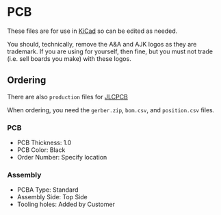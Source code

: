 # PCB

These files are for use in [KiCad](https://www.kicad.org) so can be edited as needed.

You should, technically, remove the A&A and AJK logos as they are trademark. If you are using for yourself, then fine, but you must not trade (i.e. sell boards you make) with these logos.

## Ordering

There are also `production` files for [JLCPCB](https://jlcpcb.com)

When ordering, you need the `gerber.zip`, `bom.csv`, and `position.csv` files.

### PCB

- PCB Thickness: 1.0
- PCB Color: Black
- Order Number: Specify location

### Assembly

- PCBA Type: Standard
- Assembly Side: Top Side
- Tooling holes: Added by Customer
